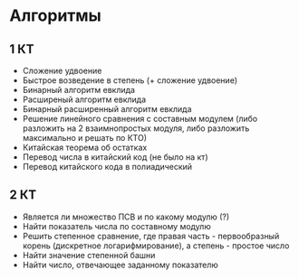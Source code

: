 # Алгоритмы

## 1 КТ

- Сложение удвоение
- Быстрое возведение в степень (+ сложение удвоение)
- Бинарный алгоритм евклида
- Расширеный алгоритм евклида
- Бинарный расширенный алгоритм евклида
- Решение линейного сравнения с составным модулем (либо разложить на 2 взаимнопростых модуля, либо разложить максимально и решать по КТО)
- Китайская теорема об остатках
- Перевод числа в китайский код (не было на кт)
- Перевод китайского кода в полиадический

## 2 КТ

- Является ли множество ПСВ и по какому модулю (?)
- Найти показатель числа по составному модулю
- Решить степенное сравнение, где правая часть - первообразный корень (дискретное логарифмирование), а степень - простое число
- Найти значение степенной башни
- Найти число, отвечающее заданному показателю